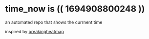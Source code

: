 # time_now is (( 1694908800248 ))

an automated repo that shows the currnent time

inspired by [breakingheatmap](https://github.com/breakingheatmap/breakingheatmap)